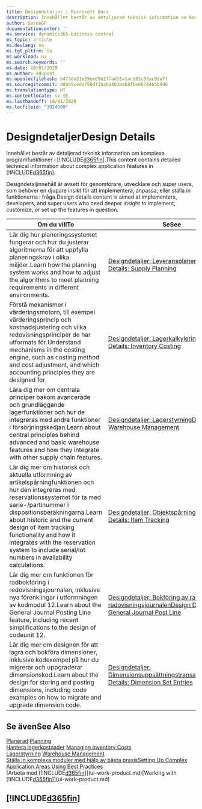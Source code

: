 ```yaml
---
title: Designdetaljer | Microsoft Docs
description: Innehållet består av detaljerad teknisk information om komplexa programfunktioner i Business Central.
author: SorenGP
documentationcenter: ''
ms.service: dynamics365-business-central
ms.topic: article
ms.devlang: na
ms.tgt_pltfrm: na
ms.workload: na
ms.search.keywords: ''
ms.date: 10/01/2020
ms.author: edupont
ms.openlocfilehash: b473da21e35ee09b2ffad16a1acd01c03ac92a7f
ms.sourcegitcommit: ddbb5cede750df1baba4b3eab8fbed6744b5b9d6
ms.translationtype: HT
ms.contentlocale: sv-SE
ms.lasthandoff: 10/01/2020
ms.locfileid: "3924309"
---
```

# <a name="design-details"></a><span data-ttu-id="31660-103">Designdetaljer</span><span class="sxs-lookup"><span data-stu-id="31660-103">Design Details</span></span>
<span data-ttu-id="31660-104">Innehållet består av detaljerad teknisk information om komplexa programfunktioner i [!INCLUDE[d365fin](includes/d365fin_md.md)].</span><span class="sxs-lookup"><span data-stu-id="31660-104">This content contains detailed technical information about complex application features in [!INCLUDE[d365fin](includes/d365fin_md.md)].</span></span>  

 <span data-ttu-id="31660-105">Designdetaljinnehåll är avsett för genomförare, utvecklare och super users, som behöver en djupare insikt för att implementera, anpassa, eller ställa in funktionerna i fråga.</span><span class="sxs-lookup"><span data-stu-id="31660-105">Design details content is aimed at implementers, developers, and super users who need deeper insight to implement, customize, or set up the features in question.</span></span>  

|<span data-ttu-id="31660-106">**Om du vill**</span><span class="sxs-lookup"><span data-stu-id="31660-106">**To**</span></span>|<span data-ttu-id="31660-107">**Se**</span><span class="sxs-lookup"><span data-stu-id="31660-107">**See**</span></span>|  
|------------|-------------|  
|<span data-ttu-id="31660-108">Lär dig hur planeringssystemet fungerar och hur du justerar algoritmerna för att uppfylla planeringskrav i olika miljöer.</span><span class="sxs-lookup"><span data-stu-id="31660-108">Learn how the planning system works and how to adjust the algorithms to meet planning requirements in different environments.</span></span>|[<span data-ttu-id="31660-109">Designdetaljer: Leveransplanering</span><span class="sxs-lookup"><span data-stu-id="31660-109">Design Details: Supply Planning</span></span>](design-details-supply-planning.md)|  
|<span data-ttu-id="31660-110">Förstå mekanismer i värderingsmotorn, till exempel värderingsprincip och kostnadsjustering och vilka redovisningsprinciper de har utformats för.</span><span class="sxs-lookup"><span data-stu-id="31660-110">Understand mechanisms in the costing engine, such as costing method and cost adjustment, and which accounting principles they are designed for.</span></span>|[<span data-ttu-id="31660-111">Designdetaljer: Lagerkalkylering</span><span class="sxs-lookup"><span data-stu-id="31660-111">Design Details: Inventory Costing</span></span>](design-details-inventory-costing.md)|  
|<span data-ttu-id="31660-112">Lära dig mer om centrala principer bakom avancerade och grundläggande lagerfunktioner och hur de integreras med andra funktioner i försörjningskedjan.</span><span class="sxs-lookup"><span data-stu-id="31660-112">Learn about central principles behind advanced and basic warehouse features and how they integrate with other supply chain features.</span></span>|[<span data-ttu-id="31660-113">Designdetaljer: Lagerstyrning</span><span class="sxs-lookup"><span data-stu-id="31660-113">Design Details: Warehouse Management</span></span>](design-details-warehouse-management.md)|  
|<span data-ttu-id="31660-114">Lär dig mer om historisk och aktuella utformning av artikelspårningfunktionen och hur den integreras med reservationssystemet för ta med serie-/partinummer i dispositionsberäkningarna.</span><span class="sxs-lookup"><span data-stu-id="31660-114">Learn about historic and the current design of item tracking functionality and how it integrates with the reservation system to include serial/lot numbers in availability calculations.</span></span>|[<span data-ttu-id="31660-115">Designdetaljer: Objektspårning</span><span class="sxs-lookup"><span data-stu-id="31660-115">Design Details: Item Tracking</span></span>](design-details-item-tracking.md)|  
|<span data-ttu-id="31660-116">Lär dig mer om funktionen för radbokföring i redovisningsjournalen, inklusive nya förenklingar i utformningen av kodmodul 12.</span><span class="sxs-lookup"><span data-stu-id="31660-116">Learn about the General Journal Posting Line feature, including recent simplifications to the design of codeunit 12.</span></span>|[<span data-ttu-id="31660-117">Designdetaljer: Bokföring av rad i redovisningsjournalen</span><span class="sxs-lookup"><span data-stu-id="31660-117">Design Details: General Journal Post Line</span></span>](design-details-general-journal-post-line.md)|
|<span data-ttu-id="31660-118">Lär dig mer om designen för att lagra och bokföra dimensioner, inklusive kodexempel på hur du migrerar och uppgraderar dimensionskod.</span><span class="sxs-lookup"><span data-stu-id="31660-118">Learn about the design for storing and posting dimensions, including code examples on how to migrate and upgrade dimension code.</span></span>|[<span data-ttu-id="31660-119">Designdetaljer: Dimensionsuppsättningstransaktioner</span><span class="sxs-lookup"><span data-stu-id="31660-119">Design Details: Dimension Set Entries</span></span>](design-details-dimension-set-entries.md)| 

## <a name="see-also"></a><span data-ttu-id="31660-120">Se även</span><span class="sxs-lookup"><span data-stu-id="31660-120">See Also</span></span>  
 <span data-ttu-id="31660-121">[Planerad](production-planning.md) </span><span class="sxs-lookup"><span data-stu-id="31660-121">[Planning](production-planning.md) </span></span>  
 <span data-ttu-id="31660-122">[Hantera lagerkostnader](finance-manage-inventory-costs.md) </span><span class="sxs-lookup"><span data-stu-id="31660-122">[Managing Inventory Costs](finance-manage-inventory-costs.md) </span></span>  
 <span data-ttu-id="31660-123">[Lagerstyrning](warehouse-manage-warehouse.md) </span><span class="sxs-lookup"><span data-stu-id="31660-123">[Warehouse Management](warehouse-manage-warehouse.md) </span></span>  
 [<span data-ttu-id="31660-124">Ställa in komplexa moduler med hjälp av bästa praxis</span><span class="sxs-lookup"><span data-stu-id="31660-124">Setting Up Complex Application Areas Using Best Practices</span></span>](set-up-complex-application-areas-using-best-practices.md)  
 <span data-ttu-id="31660-125">[Arbeta med [!INCLUDE[d365fin](includes/d365fin_md.md)]](ui-work-product.md)</span><span class="sxs-lookup"><span data-stu-id="31660-125">[Working with [!INCLUDE[d365fin](includes/d365fin_md.md)]](ui-work-product.md)</span></span>

 ## [!INCLUDE[d365fin](includes/free_trial_md.md)]  
